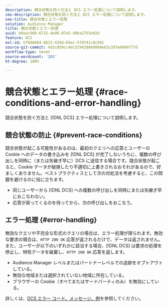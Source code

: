 ```yaml
---
description: 競合状態を防ぐ方法と DCS エラー処理について説明します。
seo-description: 競合状態を防ぐ方法と DCS エラー処理について説明します。
seo-title: 競合状態とエラー処理
solution: Audience Manager
title: 競合状態とエラー処理
uuid: b0aac960-6732-4e96-87a5-40ba2755e02d
feature: DCS
exl-id: bfb0b684-6b15-434d-b5ec-5f8741c0c691
source-git-commit: 4d3c859cc4dc5294286680b0e63c287e0409f7fd
workflow-type: tm+mt
source-wordcount: '203'
ht-degree: 100%

---
```


# 競合状態とエラー処理 {#race-conditions-and-error-handling}

競合状態を防ぐ方法と [!DNL DCS] エラー処理について説明します。

## 競合状態の防止 {#prevent-race-conditions}

競合状態が起こる可能性があるのは、最初のクエリへの応答とユーザーの Cookie へのデータの書き込みを [!DNL DCS] が完了しないうちに、複数の呼び出しを同時に（または矢継ぎ早に）DCS に送信する場合です。競合状態が起こると、Cookie データが破損したり不適切に上書きされるおそれがあるので、好ましくありません。ベストプラクティスとして次の対処法を考慮すると、この問題を避けるのに役に立ちます。

* 同じユーザーから [!DNL DCS] への複数の呼び出しを同時にまたは矢継ぎ早におこなわない。
* 応答が戻ってくるのを待ってから、次の呼び出しをおこなう。

## エラー処理 {#error-handling}

無効なクエリや不完全な形式のクエリの場合は、エラー処理が限られます。無効な要求の場合は、`HTTP 200 OK` 応答が返されるだけで、データは返されません。また、ユーザーが以下のいずれかに該当する場合、[!DNL DCS] は要求の処理を停止し、特性データを破棄し、`HTTP 200 OK` 応答を返します。

* Audience Manager レベルまたはパートナーレベルでの追跡をオプトアウトしている。
* 無効な地域または選択されていない地域に所在している。
* ブラウザーの Cookie（すべてまたはサードパーティのみ）を無効にしている。

詳しくは、[DCS エラー コード、メッセージ、例](../../../api/dcs-intro/dcs-api-reference/dcs-error-codes.md)を参照してください。
